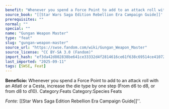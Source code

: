 ```yaml
---
benefit: "Whenever you spend a Force Point to add to an attack roll with an Atlatl or a Cesta, increase the die type by one step (From d6 to d8, or from d8 to d10). Category:Feats Category:Species Feats"
source_book: "[[Star Wars Saga Edition Rebellion Era Campaign Guide]]''"
prerequisites: ""
normal: ""
special: ""
name: "Gungan Weapon Master"
type: "feat"
slug: "gungan-weapon-master"
source_url: "https://swse.fandom.com/wiki/Gungan_Weapon_Master"
source_license: "CC BY-SA 3.0 (Fandom)"
import_hash: "ef3da42d802838be641ce33332d4f2814616ce61f638c69514ce41072e67533f"
last_imported: "2025-09-11"
tags: [SWSE, Feat]
---
```

**Beneficio:** Whenever you spend a Force Point to add to an attack roll with an Atlatl or a Cesta, increase the die type by one step (From d6 to d8, or from d8 to d10). Category:Feats Category:Species Feats

*Fonte:* [[Star Wars Saga Edition Rebellion Era Campaign Guide]]''.